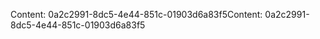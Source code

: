 <span data-ttu-id="445b9-101">Content: 0a2c2991-8dc5-4e44-851c-01903d6a83f5</span><span class="sxs-lookup"><span data-stu-id="445b9-101">Content: 0a2c2991-8dc5-4e44-851c-01903d6a83f5</span></span>